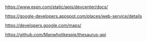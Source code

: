 https://www.espn.com/static/apis/devcenter/docs/

https://google-developers.appspot.com/places/web-service/details

https://developers.google.com/maps/

https://github.com/Manwholikespie/thesaurus-api
